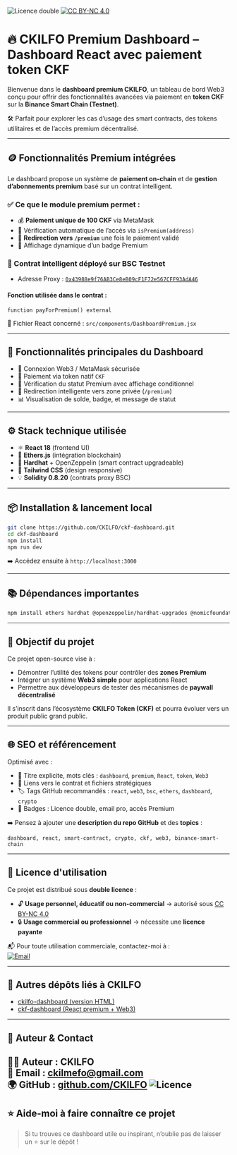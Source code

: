 ![Licence double](https://img.shields.io/badge/Licence-Perso%20libre%20%7C%20Pro%20payante-orange)
[![CC BY-NC 4.0](https://img.shields.io/badge/Licence-CC%20BY--NC%204.0-lightgrey)](https://creativecommons.org/licenses/by-nc/4.0/)

# 🔥 CKILFO Premium Dashboard – Dashboard React avec paiement token CKF

Bienvenue dans le **dashboard premium CKILFO**, un tableau de bord Web3 conçu pour offrir des fonctionnalités avancées via paiement en **token CKF** sur la **Binance Smart Chain (Testnet)**.

🛠️ Parfait pour explorer les cas d’usage des smart contracts, des tokens utilitaires et de l’accès premium décentralisé.

---

## 🪙 Fonctionnalités Premium intégrées

Le dashboard propose un système de **paiement on-chain** et de **gestion d’abonnements premium** basé sur un contrat intelligent.

### ✅ Ce que le module premium permet :
- 💰 **Paiement unique de 100 CKF** via MetaMask
- 🔐 Vérification automatique de l’accès via `isPremium(address)`
- 🔁 **Redirection vers `/premium`** une fois le paiement validé
- 🏅 Affichage dynamique d’un badge Premium

### 🔗 Contrat intelligent déployé sur BSC Testnet
- Adresse Proxy : [`0x43988e9f76AB3Ce8eB09cF1F72e567CFF93AdA46`](https://testnet.bscscan.com/address/0x43988e9f76AB3Ce8eB09cF1F72e567CFF93AdA46)

#### Fonction utilisée dans le contrat :
```solidity
function payForPremium() external
```

📁 Fichier React concerné : `src/components/DashboardPremium.jsx`

---

## 🧩 Fonctionnalités principales du Dashboard

- 🔑 Connexion Web3 / MetaMask sécurisée
- 💼 Paiement via token natif `CKF`
- 🧠 Vérification du statut Premium avec affichage conditionnel
- 🎯 Redirection intelligente vers zone privée (`/premium`)
- 📊 Visualisation de solde, badge, et message de statut

---

## ⚙️ Stack technique utilisée

- ⚛️ **React 18** (frontend UI)
- 🔗 **Ethers.js** (intégration blockchain)
- 🧪 **Hardhat** + OpenZeppelin (smart contract upgradeable)
- 🎨 **Tailwind CSS** (design responsive)
- 💡 **Solidity 0.8.20** (contrats proxy BSC)

---

## 📦 Installation & lancement local

```bash
git clone https://github.com/CKILFO/ckf-dashboard.git
cd ckf-dashboard
npm install
npm run dev
```

➡️ Accédez ensuite à `http://localhost:3000`

---

## 📚 Dépendances importantes

```bash
npm install ethers hardhat @openzeppelin/hardhat-upgrades @nomicfoundation/hardhat-toolbox react-router-dom
```

---

## 🎯 Objectif du projet

Ce projet open-source vise à :

- Démontrer l’utilité des tokens pour contrôler des **zones Premium**
- Intégrer un système **Web3 simple** pour applications React
- Permettre aux développeurs de tester des mécanismes de **paywall décentralisé**

Il s’inscrit dans l’écosystème **CKILFO Token (CKF)** et pourra évoluer vers un produit public grand public.

---

## 🌐 SEO et référencement

Optimisé avec :
- 📛 Titre explicite, mots clés : `dashboard`, `premium`, `React`, `token`, `Web3`
- 🔗 Liens vers le contrat et fichiers stratégiques
- 🏷️ Tags GitHub recommandés : `react`, `web3`, `bsc`, `ethers`, `dashboard`, `crypto`
- 🧾 Badges : Licence double, email pro, accès Premium

➡️ Pensez à ajouter une **description du repo GitHub** et des **topics** :
```
dashboard, react, smart-contract, crypto, ckf, web3, binance-smart-chain
```

---

## 📄 Licence d'utilisation

Ce projet est distribué sous **double licence** :

- 🔓 **Usage personnel, éducatif ou non-commercial** → autorisé sous [CC BY-NC 4.0](https://creativecommons.org/licenses/by-nc/4.0/deed.fr)
- 🔒 **Usage commercial ou professionnel** → nécessite une **licence payante**

📬 Pour toute utilisation commerciale, contactez-moi à :  
[![Email](https://img.shields.io/badge/💼%20Licence%20pro-Contacter%20CKILFO-blue)](mailto:ckilmefo@gmail.com)

---

## 📁 Autres dépôts liés à CKILFO

- [ckilfo-dashboard (version HTML)](https://github.com/CKILFO/ckilfo-dashboard)
- [ckf-dashboard (React premium + Web3)](https://github.com/CKILFO/ckf-dashboard)

---

## 👤 Auteur & Contact

👨‍💻 Auteur : **CKILFO**  
📧 Email : [ckilmefo@gmail.com](mailto:ckilmefo@gmail.com)  
🌍 GitHub : [github.com/CKILFO](https://github.com/CKILFO)
![Licence](https://img.shields.io/badge/Licence-Perso%20libre%20%7C%20Pro%20payante-orange)
---

## ⭐️ Aide-moi à faire connaître ce projet

> Si tu trouves ce dashboard utile ou inspirant, n’oublie pas de laisser un ⭐ sur le dépôt !

